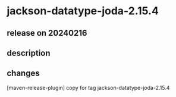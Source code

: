 # jackson-datatype-joda-2.15.4

## release on 20240216

## description

## changes

[maven-release-plugin] copy for tag jackson-datatype-joda-2.15.4

